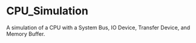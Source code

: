 # CPU_Simulation
A simulation of a CPU with a System Bus, IO Device, Transfer Device, and Memory Buffer.
